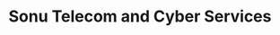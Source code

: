 ---
title: "Sonu Telecom and Cyber Services"
url: /roorkee/sonu-telecom-and-cyber-services/
shop: mobile phone
---